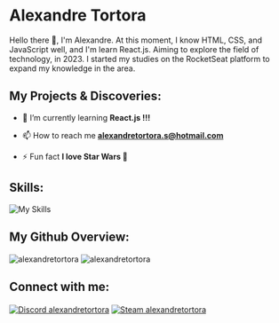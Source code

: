 # Alexandre Tortora

Hello there 👋, I'm Alexandre. At this moment, I know HTML, CSS, and JavaScript well, and I'm learn React.js. Aiming to explore the field of technology, in 2023. I started my studies on the RocketSeat platform to expand my knowledge in the area.

## My Projects & Discoveries:

- 🌱 I’m currently learning **React.js !!!**

- 📫 How to reach me **alexandretortora.s@hotmail.com**

- ⚡ Fun fact **I love Star Wars 🌌**

## Skills:
![My Skills](https://skillicons.dev/icons?i=react,js,html,css,nodejs,github,bootstrap,tailwind,ps,figma,nextjs)

## My Github Overview:
<img align="center" src="https://github-readme-stats.vercel.app/api/top-langs?username=alexandretortora&show_icons=true&locale=en&layout=compact" alt="alexandretortora" />
<img align="center" src="https://github-readme-stats.vercel.app/api?username=alexandretortora&show_icons=true" alt="alexandretortora" />

## Connect with me:
<a href="" target="blank"><img align="center" src="https://img.shields.io/badge/Discord-7289DA?style=for-the-badge&logo=discord&logoColor=white" alt="Discord alexandretortora"></a>
<a href="https://steamcommunity.com/id/alexd7/" target="blank"><img align="center" src="https://img.shields.io/badge/Steam-000000?style=for-the-badge&logo=steam&logoColor=white" alt="Steam alexandretortora"></a>
